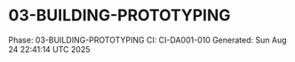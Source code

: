 # 03-BUILDING-PROTOTYPING
Phase: 03-BUILDING-PROTOTYPING
CI: CI-DA001-010
Generated: Sun Aug 24 22:41:14 UTC 2025

